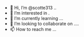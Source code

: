 - 👋 Hi, I’m @scotte313 ..
- 👀 I’m interested in .
- 🌱 I’m currently learning ...
- 💞️ I’m looking to collaborate on ....
- 📫 How to reach me ...

<!---
scotte313/scotte313 is a ✨ special ✨ repository because its `README.md` (this file) appears on your GitHub profile.
You can click the Preview link to take a look at your changes.
--->
